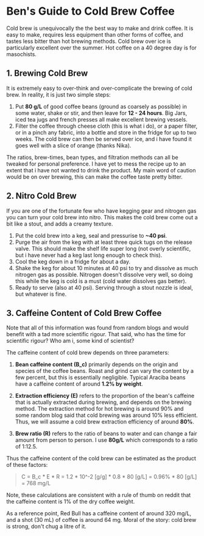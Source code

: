 # Ben's Guide to Cold Brew Coffee 
Cold brew is unequivocally the the best way to make and drink coffee.
It is easy to make, requires less equipment than other forms of coffee, and tastes less bitter than hot brewing methods.
Cold brew over ice is particularly excellent over the summer. 
Hot coffee on a 40 degree day is for masochists.

## 1. Brewing Cold Brew
It is extremely easy to over-think and over-complicate the brewing of cold brew.
In reality, it is just two simple steps:

1. Put **80 g/L** of good coffee beans (ground as coarsely as possible) in some water, shake or stir, and then leave for **12 - 24 hours**.
Big Jars, iced tea jugs and french presses all make excellent brewing vessels.
2. Filter the coffee through cheese cloth (this is what i do), or a paper filter, or in a pinch any fabric, into a bottle and store in the fridge for up to two weeks.
The cold brew can then be served over ice, and i have found it goes well with a slice of orange (thanks Nika).

The ratios, brew-times, bean types, and filtration methods can all be tweaked for personal preference.
I have yet to mess the recipe up to an extent that i have not wanted to drink the product.
My main word of caution would be on over brewing, this can make the coffee taste pretty bitter.

## 2. Nitro Cold Brew
If you are one of the fortunate few who have kegging gear and nitrogen gas you can turn your cold brew into nitro.
This makes the cold brew come out a bit like a stout, and adds a creamy texture.

1. Put the cold brew into a keg, seal and pressurise to **~40 psi**.
2. Purge the air from the keg with at least three quick tugs on the release valve.
This should make the shelf life super long (not overly scientific, but i have never had a keg last long enough to check this).
3. Cool the keg down in a fridge for about a day.
4. Shake the keg for about 10 minutes at 40 psi to try and dissolve as much nitrogen gas as possible.
Nitrogen doesn't dissolve very well, so doing this while the keg is cold is a must (cold water dissolves gas better).
5. Ready to serve (also at 40 psi).
Serving through a stout nozzle is ideal, but whatever is fine.

## 3. Caffeine Content of Cold Brew Coffee
Note that all of this information was found from random blogs and would benefit with a tad more scientific rigour.
That said, who has the time for scientific rigour?
Who am i, some kind of scientist?

The caffeine content of cold brew depends on three parameters:
1. **Bean caffeine content (B_c)** primarily depends on the origin and species of the coffee beans.
Roast and grind can vary the content by a few percent, but this is essentially negligible.
Typical Araciba beans have a caffeine content of around **1.2% by weight**.

2. **Extraction efficiency (E)** refers to the proportion of the bean's caffeine that is actually extracted during brewing, and depends on the brewing method.
The extraction method for hot brewing is around 90% and some random blog said that cold brewing was around 10% less efficient.
Thus, we will assume a cold brew extraction efficiency of around **80%**.

3. **Brew ratio (R)** refers to the ratio of beans to water and can change a fair amount from person to person.
I use **80g/L** which corresponds to a ratio of 1:12.5.

Thus the caffeine content of the cold brew can be estimated as the product of these factors:

> C = B_c * E * R = 1.2 * 10^-2 [g/g] * 0.8 * 80 [g/L] = 0.96% * 80 [g/L] = 768 mg/L

Note, these calculations are consistent with a rule of thumb on reddit that the caffeine content is 1% of the dry coffee weight.

As a reference point, Red Bull has a caffeine content of around 320 mg/L, and a shot (30 mL) of coffee is around 64 mg.
Moral of the story: cold brew is strong, don't chug a litre of it.
